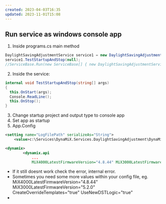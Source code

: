 ```yaml
---
created: 2023-04-03T16:35
updated: 2023-11-01T15:08
---
```


## Run service as windows console app

1) Inside programs.cs main method
```c#
DaylightSavingAdjustmentService service1 = new DaylightSavingAdjustmentService();
service1.TestStartupAndStop(null);
//ServiceBase.Run(new ServiceBase[] { new DaylightSavingAdjustmentService() });
```
2) Inside the service:
```c#
internal void TestStartupAndStop(string[] args)
{
  this.OnStart(args);
  Console.ReadLine();
  this.OnStop();
}
```
3) Change startup project and output type to console app
4) Set app as startup
5) App.Config
```xml
<setting name="LogFilePath" serializeAs="String">
	<value>c:\Services\DynaMiX.Services.DaylightSavingAdjustment\DynaMiX.Services.DaylightSavingAdjustment.log</value>

<dynamix>
		<dynamix.api 
			...
			MiX4000LatestFirmwareVersion="4.8.44" MiX3000LatestFirmwareVersion="5.2.0"

```


- If it still doesnt work check the error, internal error.
- Sometimes you need some more values within your config file, eg. MiX4000LatestFirmwareVersion="4.8.44" MiX3000LatestFirmwareVersion="5.2.0" CreateOverrideTemplates="true" UseNewDSTLogic="true"
- 